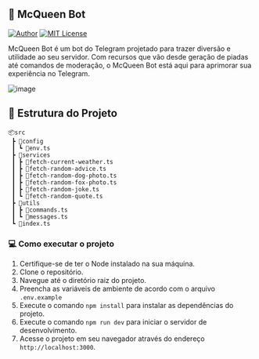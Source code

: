 ## 🤖 McQueen Bot

[![Author](https://img.shields.io/badge/author-ClodoaldoDantas-3b82f6)](https://github.com/ClodoaldoDantas)
[![MIT License](https://img.shields.io/badge/License-MIT-3b82f6.svg)](https://choosealicense.com/licenses/mit/)

McQueen Bot é um bot do Telegram projetado para trazer diversão e utilidade ao seu servidor. Com recursos que vão desde geração de piadas até comandos de moderação, o McQueen Bot está aqui para aprimorar sua experiência no Telegram.

![image](https://github.com/ClodoaldoDantas/mc-queen-bot/assets/32376905/8d830149-37d7-43b4-91c6-006ce16b603e)

## 📁 Estrutura do Projeto

```
📦src
 ┣ 📂config
 ┃ ┗ 📜env.ts
 ┣ 📂services
 ┃ ┣ 📜fetch-current-weather.ts
 ┃ ┣ 📜fetch-random-advice.ts
 ┃ ┣ 📜fetch-random-dog-photo.ts
 ┃ ┣ 📜fetch-random-fox-photo.ts
 ┃ ┣ 📜fetch-random-joke.ts
 ┃ ┗ 📜fetch-random-quote.ts
 ┣ 📂utils
 ┃ ┣ 📜commands.ts
 ┃ ┗ 📜messages.ts
 ┗ 📜index.ts
```

### 💻 Como executar o projeto

1. Certifique-se de ter o Node instalado na sua máquina.
2. Clone o repositório.
3. Navegue até o diretório raiz do projeto.
4. Preencha as variáveis de ambiente de acordo com o arquivo `.env.example`
5. Execute o comando `npm install` para instalar as dependências do projeto.
6. Execute o comando `npm run dev` para iniciar o servidor de desenvolvimento.
7. Acesse o projeto em seu navegador através do endereço `http://localhost:3000`.
